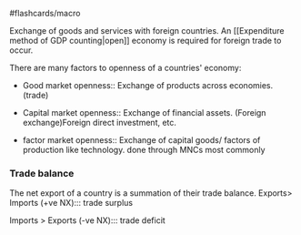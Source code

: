 #flashcards/macro 

Exchange of goods and services with foreign countries. An [[Expenditure method of GDP counting|open]] economy is required for foreign trade to occur.

There are many factors to openness of a countries' economy:
- Good market openness:: Exchange of products across economies. (trade)
<!--SR:!2022-11-17,22,290-->
- Capital market openness:: Exchange of financial assets. (Foreign exchange)Foreign direct investment, etc.
<!--SR:!2022-11-13,18,250-->
- factor market openness:: Exchange of capital goods/ factors of production like technology. done through MNCs most commonly
<!--SR:!2022-11-12,17,250-->

### Trade balance

The net export of a country is a summation of their trade balance.
Exports> Imports (+ve NX)::: trade surplus
<!--SR:!2022-11-03,8,230!2022-11-18,23,290-->
Imports > Exports (-ve NX)::: trade deficit
<!--SR:!2022-11-14,19,250!2022-11-18,23,290-->

